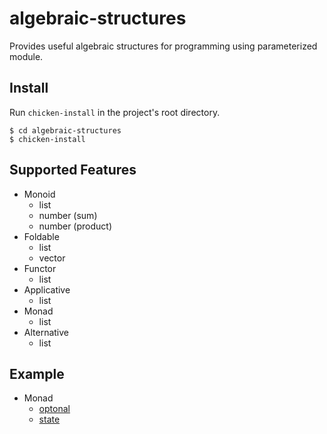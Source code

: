 # algebraic-structures

Provides useful algebraic structures for programming using parameterized module.

## Install

Run `chicken-install` in the project's root directory.

```
$ cd algebraic-structures
$ chicken-install
```

## Supported Features

- Monoid
  - list
  - number (sum)
  - number (product)
- Foldable
  - list
  - vector
- Functor
  - list
- Applicative
  - list
- Monad
  - list
- Alternative
  - list

## Example

- Monad
  - [optonal](./examples/optional.scm)
  - [state](./examples/optional.scm)


